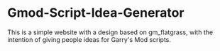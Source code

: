 # Gmod-Script-Idea-Generator
This is a simple website with a design based on gm_flatgrass, with the intention of giving people ideas for Garry's Mod scripts.
